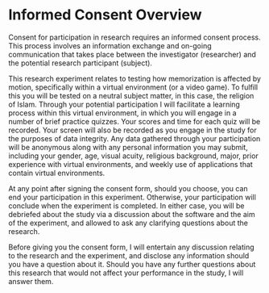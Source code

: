 # Informed Consent Overview

Consent for participation in research requires an informed consent process. This process involves an information exchange and on-going communication that takes place between the investigator (researcher) and the potential research participant (subject).

This research experiment relates to testing how memorization is affected by motion, specifically within a virtual environment (or a video game). To fulfill this you will be tested on a neutral subject matter, in this case, the religion of Islam. Through your potential participation I will facilitate a learning process within this virtual environment, in which you will engage in a number of brief practice quizzes. Your scores and time for each quiz will be recorded. Your screen will also be recorded as you engage in the study for the purposes of data integrity. Any data gathered through your participation will be anonymous along with any personal information you may submit, including your gender, age, visual acuity, religious background, major, prior experience with virtual environments, and weekly use of applications that contain virtual environments. 

At any point after signing the consent form, should you choose, you can end your participation in this experiment. Otherwise, your participation will conclude when the experiment is completed. In either case, you will be debriefed about the study via a discussion about the software and the aim of the experiment, and allowed to ask any clarifying questions about the research.

Before giving you the consent form, I will entertain any discussion relating to the research and the experiment, and disclose any information should you have a question about it. Should you have any further questions about this research that would not affect your performance in the study, I will answer them.
